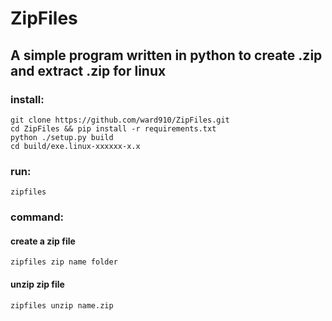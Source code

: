 # ZipFiles

## A simple program written in python to create .zip and extract .zip for linux

### install:
~~~
git clone https://github.com/ward910/ZipFiles.git
cd ZipFiles && pip install -r requirements.txt
python ./setup.py build
cd build/exe.linux-xxxxxx-x.x
~~~

### run:
~~~
zipfiles
~~~

### command:

#### create a zip file

~~~
zipfiles zip name folder
~~~

#### unzip zip file

~~~
zipfiles unzip name.zip
~~~